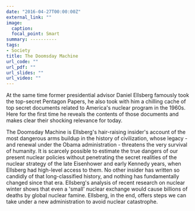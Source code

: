```yaml
---
date: "2016-04-27T00:00:00Z"
external_link: ""
image:
  caption:
  focal_point: Smart
summary: ----------
tags:
- Society
title: The Doomsday Machine
url_code: ""
url_pdf: ""
url_slides: ""
url_video: ""
---
```


At the same time former presidential advisor Daniel Ellsberg famously took the top-secret Pentagon Papers, he also took with him a chilling cache of top secret documents related to America's nuclear program in the 1960s. Here for the first time he reveals the contents of those documents and makes clear their shocking relevance for today.

The Doomsday Machine is Ellsberg's hair-raising insider's account of the most dangerous arms buildup in the history of civilization, whose legacy - and renewal under the Obama administration - threatens the very survival of humanity. It is scarcely possible to estimate the true dangers of our present nuclear policies without penetrating the secret realities of the nuclear strategy of the late Eisenhower and early Kennedy years, when Ellsberg had high-level access to them. No other insider has written so candidly of that long-classified history, and nothing has fundamentally changed since that era. Ellsberg's analysis of recent research on nuclear winter shows that even a 'small' nuclear exchange would cause billions of deaths by global nuclear famine. Ellsberg, in the end, offers steps we can take under a new administration to avoid nuclear catastrophe.
